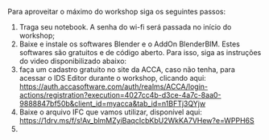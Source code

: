 Para aproveitar o máximo do workshop  siga os seguintes passos:

1. Traga seu notebook. A senha do wi-fi será passada no início do workshop;
2. Baixe e instale os softwares Blender e o AddOn BlenderBIM. Estes softwares são gratuitos e de código aberto. Para isso, siga as instruções do video disponibilizado abaixo:
3. faça um cadastro gratuito no site da ACCA, caso não tenha, para acessar o IDS Editor durante o workshop, clicando aqui: https://auth.accasoftware.com/auth/realms/ACCA/login-actions/registration?execution=4027cc4b-d3ce-4a7c-8aa0-9888847bf50b&client_id=myacca&tab_id=n1BFTj3QYjw
4. Baixe o arquivo IFC que vamos utilizar, disponível aqui: https://1drv.ms/f/s!Av_blmMZyiBaqcIcbKbU2WkKA7VHew?e=WPPH6S
5. 
